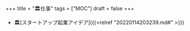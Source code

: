 +++
title = "🏛仕事"
tags = ["MOC"]
draft = false
+++

-   🏛[スタートアップ起業アイデア]({{<relref "20220114203239.md#" >}})
